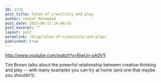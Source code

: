 ```yaml
---
ID: 1174
post_title: Tales of creativity and play
author: Yoosuf Muhammad
post_date: 2013-06-11 14:46:43
post_excerpt: ""
layout: post
permalink: /blog/tales-of-creativity-and-play/
published: true
---
```

http://www.youtube.com/watch?v=RjwUn-aA0VY

Tim Brown talks about the powerful relationship between creative thinking and play -- with many examples you can try at home (and one that maybe you shouldn't).